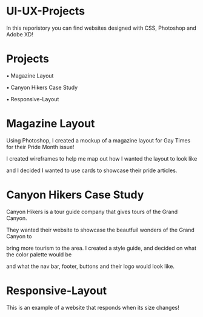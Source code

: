 # UI-UX-Projects
In this reporistory you can find websites designed with CSS, Photoshop and Adobe XD!

# Projects

• Magazine Layout

• Canyon Hikers Case Study 

• Responsive-Layout

# Magazine Layout
Using Photoshop, I created a mockup of a magazine layout for Gay Times for their Pride Month issue! 

I created wireframes to help me map out how I wanted the layout to look like 

and I decided I wanted to use cards to showcase their pride articles. 

# Canyon Hikers Case Study
Canyon Hikers is a tour guide company that gives tours of the Grand Canyon. 

They wanted their website to showcase the beautfuil wonders of the Grand Canyon to 

bring more tourism to the area. I created a style guide, and decided on what the color palette would be 

and what the nav bar, footer, buttons and their logo would look like.



# Responsive-Layout
This is an example of a website that responds when its size changes!

